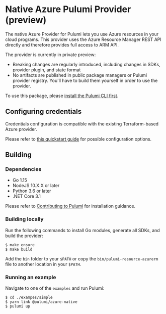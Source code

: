 # Native Azure Pulumi Provider (preview)

The native Azure Provider for Pulumi lets you use Azure resources in your cloud programs.
This provider uses the Azure Resource Manager REST API directly and therefore provides full access to ARM API.

The provider is currently in private preview:

- Breaking changes are regularly introduced, including changes in SDKs, provider plugin, and state format
- No artifacts are published in public package managers or Pulumi provider registry. You'll have to build them
yourself in order to use the provider.

To use this package, please [install the Pulumi CLI first](https://pulumi.io/).

## Configuring credentials

Credentials configuration is compatible with the existing Terraform-based Azure provider.

Please refer to [this quickstart guide](
https://www.pulumi.com/docs/intro/cloud-providers/azure/setup/) for possible configuration options.

## Building

### Dependencies

- Go 1.15
- NodeJS 10.X.X or later
- Python 3.6 or later
- .NET Core 3.1

Please refer to [Contributing to Pulumi](https://github.com/pulumi/pulumi/blob/master/CONTRIBUTING.md) for installation
guidance.

### Building locally

Run the following commands to install Go modules, generate all SDKs, and build the provider: 

```
$ make ensure
$ make build
```

Add the `bin` folder to your `$PATH` or copy the `bin/pulumi-resource-azurerm` file to another location in your `$PATH`.

### Running an example

Navigate to one of the `examples` and run Pulumi:

```
$ cd ./exampes/simple
$ yarn link @pulumi/azure-native
$ pulumi up
``` 
